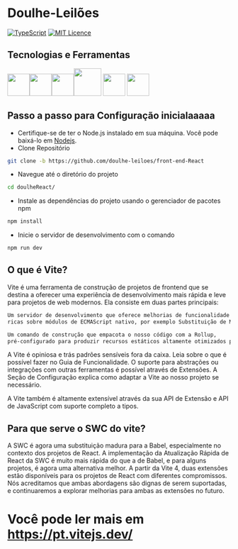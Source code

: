 # Doulhe-Leilões
[![TypeScript](https://badges.frapsoft.com/typescript/code/typescript.svg?v=101)](https://github.com/ellerbrock/typescript-badges/)
[![MIT Licence](https://badges.frapsoft.com/os/mit/mit.png?v=102)](https://opensource.org/licenses/mit-license.php)


## Tecnologias e Ferramentas
<img src="https://cdn.jsdelivr.net/gh/devicons/devicon/icons/react/react-original-wordmark.svg" width="50" height="50" /><img src="https://cdn.iconscout.com/icon/free/png-512/free-typescript-1174965.png?f=avif&w=256" width="50" height="50" /><img src="https://cdn.jsdelivr.net/gh/devicons/devicon/icons/html5/html5-original.svg" width="50" height="50" /><img src="https://cdn.jsdelivr.net/gh/devicons/devicon/icons/css3/css3-original-wordmark.svg" width="62" height="62" /> <img src="https://cdn.jsdelivr.net/gh/devicons/devicon/icons/git/git-original.svg" width="50" height="50" />
<img src="https://www.svgrepo.com/show/374167/vite.svg" width="50" height="50" />

## Passo a passo para Configuração inicialaaaaa
- Certifique-se de ter o Node.js instalado em sua máquina. Você pode baixá-lo em [Nodejs](https://nodejs.org/).
- Clone Repositório
```sh
git clone -b https://github.com/doulhe-leiloes/front-end-React
```
- Navegue até o diretório do projeto
```sh
cd doulheReact/
```
- Instale as dependências do projeto usando o gerenciador de pacotes npm
```sh
npm install
```
- Inicie o servidor de desenvolvimento com o comando
```sh
npm run dev
```

## O que é Vite?

Vite é uma ferramenta de construção de projetos de frontend que se destina a oferecer uma experiência de desenvolvimento mais rápida e leve para projetos de web modernos. Ela consiste em duas partes principais:

```sh
Um servidor de desenvolvimento que oferece melhorias de funcionalidade
ricas sobre módulos de ECMAScript nativo, por exemplo Substituição de Módulo Instantânea extremamente rápida.
```
```sh
Um comando de construção que empacota o nosso código com a Rollup,
pré-configurado para produzir recursos estáticos altamente otimizados para produção.
```

A Vite é opiniosa e trás padrões sensíveis fora da caixa. Leia sobre o que é possível fazer no Guia de Funcionalidade. O suporte para abstrações ou integrações com outras ferramentas é possível através de Extensões. A Seção de Configuração explica como adaptar a Vite ao nosso projeto se necessário.

A Vite também é altamente extensível através da sua API de Extensão e API de JavaScript com suporte completo a tipos.

## Para que serve o SWC do vite?

A SWC é agora uma substituição madura para a Babel, especialmente no contexto dos projetos de React. A implementação da Atualização Rápida de React da SWC é muito mais rápida do que a de Babel, e para alguns projetos, é agora uma alternativa melhor. A partir da Vite 4, duas extensões estão disponíveis para os projetos de React com diferentes compromissos. Nós acreditamos que ambas abordagens são dignas de serem suportadas, e continuaremos a explorar melhorias para ambas as extensões no futuro.

# Você pode ler mais em  https://pt.vitejs.dev/
